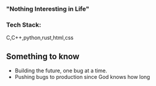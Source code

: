 ### "Nothing Interesting in Life"

### Tech Stack:
C,C++,python,rust,html,css

## Something to know 
- Building the future, one bug at a time.
- Pushing bugs to production since God knows how long
